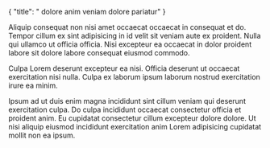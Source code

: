 {
  "title": " dolore anim veniam dolore pariatur"
}

Aliquip consequat non nisi amet occaecat occaecat in consequat et do. Tempor cillum ex sint adipisicing in id velit sit veniam aute ex proident. Nulla qui ullamco ut officia officia. Nisi excepteur ea occaecat in dolor proident labore sit dolore labore consequat eiusmod commodo.

Culpa Lorem deserunt excepteur ea nisi. Officia deserunt ut occaecat exercitation nisi nulla. Culpa ex laborum ipsum laborum nostrud exercitation irure ea minim.

Ipsum ad ut duis enim magna incididunt sint cillum veniam qui deserunt exercitation culpa. Do culpa incididunt occaecat consectetur officia et proident anim. Eu cupidatat consectetur cillum excepteur dolore dolore. Ut nisi aliquip eiusmod incididunt exercitation anim Lorem adipisicing cupidatat mollit non ea ipsum.